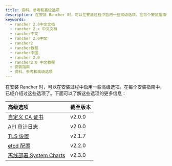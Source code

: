 ```yaml
---
title: 资料、参考和高级选项
description: 在安装 Rancher 时，可以在安装过程中启用一些高级选项。在每个安装指南中，已经介绍过这些选项了。下面可以了解这些选项的更多信息。
keywords:
  - rancher 2.0中文文档
  - rancher 2.x 中文文档
  - rancher中文
  - rancher 2.0中文
  - rancher2
  - rancher教程
  - rancher中国
  - rancher 2.0
  - rancher2.0 中文教程
  - 安装指南
  - 资料、参考和高级选项
---
```


在安装 Rancher 时，可以在安装过程中启用一些高级选项。在每个安装指南中，已经介绍过这些选项了。下面可以了解这些选项的更多信息：

| 高级选项                                                                                 | 截至版本 |
| :--------------------------------------------------------------------------------------- | :------- |
| [自定义 CA 证书](/docs/rancher2/installation/options/custom-ca-root-certificate/_index)  | v2.0.0   |
| [API 审计日志](/docs/rancher2/installation/options/api-audit-log/_index)                 | v2.0.0   |
| [TLS 设置](/docs/rancher2/installation/options/tls-settings/_index)                      | v2.1.7   |
| [etcd 配置](/docs/rancher2/installation/options/etcd/_index)                             | v2.2.0   |
| [离线部署 System Charts](/docs/rancher2/installation/options/local-system-charts/_index) | v2.3.0   |
